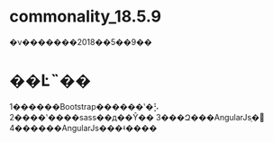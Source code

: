 # commonality_18.5.9 
�ν�������2018��5��9��
# ��Ŀ˵��
1������Bootstrap������ʽ�⡣
2����ʽ����sass��д��Ŷ��
3���Զ���AngularJsָ�
4������AngularJs���ʵ����

